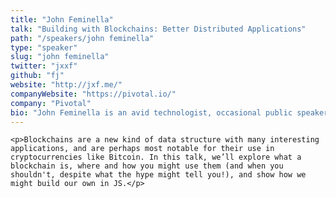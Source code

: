 ```yaml
---
title: "John Feminella"
talk: "Building with Blockchains: Better Distributed Applications"
path: "/speakers/john feminella"
type: "speaker"
slug: "john feminella"
twitter: "jxxf"
github: "fj"
website: "http://jxf.me/"
companyWebsite: "https://pivotal.io/"
company: "Pivotal"
bio: "John Feminella is an avid technologist, occasional public speaker, and curiosity advocate. He serves as an advisor to Pivotal, where he works on helping enterprises transform the way they write, operate, and deploy software. He's also the cofounder of a tiny analytics monitoring and reporting startup named UpHex. John lives in Charlottesville, VA and likes meta-jokes, milkshakes, and referring to himself in the third person in speaker bios."
---
```



    <p>Blockchains are a new kind of data structure with many interesting applications, and are perhaps most notable for their use in cryptocurrencies like Bitcoin. In this talk, we’ll explore what a blockchain is, where and how you might use them (and when you shouldn't, despite what the hype might tell you!), and show how we might build our own in JS.</p>
    